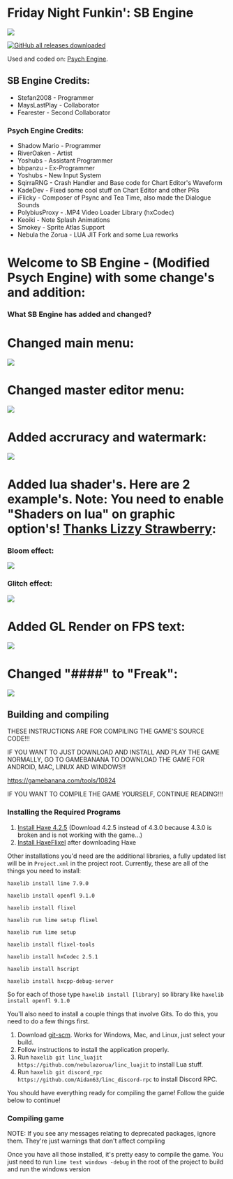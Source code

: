 # Friday Night Funkin': SB Engine
![](https://raw.githubusercontent.com/Stefan2008Git/FNF-SB-Engine/main/documents/SB-Engine.png)

[![GitHub all releases downloaded](https://img.shields.io/github/downloads/Stefan2008Git/FNF-SB-Engine/total?style=flat-square)](https://github.com/Stefan2008Git/FNF-SB-Engine/releases)

Used and coded on: [Psych Engine](https://gamebanana.com/mods/309789).
## SB Engine Credits:
* Stefan2008 - Programmer
* MaysLastPlay - Collaborator
* Fearester - Second Collaborator

### Psych Engine Credits:
* Shadow Mario - Programmer
* RiverOaken - Artist
* Yoshubs - Assistant Programmer
* bbpanzu - Ex-Programmer
* Yoshubs - New Input System
* SqirraRNG - Crash Handler and Base code for Chart Editor's Waveform
* KadeDev - Fixed some cool stuff on Chart Editor and other PRs
* iFlicky - Composer of Psync and Tea Time, also made the Dialogue Sounds
* PolybiusProxy - .MP4 Video Loader Library (hxCodec)
* Keoiki - Note Splash Animations
* Smokey - Sprite Atlas Support
* Nebula the Zorua - LUA JIT Fork and some Lua reworks


# Welcome to SB Engine - (Modified Psych Engine) with some change's and addition: 
### What SB Engine has added and changed?
# Changed main menu: 
![](https://raw.githubusercontent.com/Stefan2008Git/FNF-SB-Engine/main/documents/Example_1.png)

# Changed master editor menu:
![](https://raw.githubusercontent.com/Stefan2008Git/FNF-SB-Engine/main/documents/Example_2.png)

# Added accruracy and watermark:
![](https://raw.githubusercontent.com/Stefan2008Git/FNF-SB-Engine/main/documents/Example_3.png)

# Added lua shader's. Here are 2 example's. Note: You need to enable "Shaders on lua" on graphic option's! [Thanks Lizzy Strawberry](https://www.youtube.com/@LizzyStrawberry):
### Bloom effect:
![](https://raw.githubusercontent.com/Stefan2008Git/FNF-SB-Engine/main/documents/Example_4.png)
### Glitch effect:
![](https://raw.githubusercontent.com/Stefan2008Git/FNF-SB-Engine/main/documents/Example_5.png)

# Added GL Render on FPS text:
![](https://raw.githubusercontent.com/Stefan2008Git/FNF-SB-Engine/main/documents/Example_7.png)

# Changed "####" to "Freak":
![](https://raw.githubusercontent.com/Stefan2008Git/FNF-SB-Engine/main/documents/Example_6.png)

## Building and compiling

THESE INSTRUCTIONS ARE FOR COMPILING THE GAME'S SOURCE CODE!!!

IF YOU WANT TO JUST DOWNLOAD AND INSTALL AND PLAY THE GAME NORMALLY, GO TO GAMEBANANA TO DOWNLOAD THE GAME FOR ANDROID, MAC, LINUX AND WINDOWS!!

https://gamebanana.com/tools/10824

IF YOU WANT TO COMPILE THE GAME YOURSELF, CONTINUE READING!!!

### Installing the Required Programs

1. [Install Haxe 4.2.5](https://haxe.org/download/version/4.2.5/) (Download 4.2.5 instead of 4.3.0 because 4.3.0 is broken and is not working with the game...)
2. [Install HaxeFlixel](https://haxeflixel.com/documentation/install-haxeflixel/) after downloading Haxe

Other installations you'd need are the additional libraries, a fully updated list will be in `Project.xml` in the project root. Currently, these are all of the things you need to install:

``haxelib install lime 7.9.0``

``haxelib install openfl 9.1.0``

``haxelib install flixel``

``haxelib run lime setup flixel``

``haxelib run lime setup``

``haxelib install flixel-tools``

``haxelib install hxCodec 2.5.1``

``haxelib install hscript``

``haxelib install hxcpp-debug-server``

  So for each of those type `haxelib install [library]` so library like `haxelib install openfl 9.1.0`

You'll also need to install a couple things that involve Gits. To do this, you need to do a few things first.
1. Download [git-scm](https://git-scm.com/downloads). Works for Windows, Mac, and Linux, just select your build.
2. Follow instructions to install the application properly.
3. Run `haxelib git linc_luajit https://github.com/nebulazorua/linc_luajit` to install Lua stuff.
4. Run `haxelib git discord_rpc https://github.com/Aidan63/linc_discord-rpc` to install Discord RPC.

You should have everything ready for compiling the game! Follow the guide below to continue!

### Compiling game
NOTE: If you see any messages relating to deprecated packages, ignore them. They're just warnings that don't affect compiling

Once you have all those installed, it's pretty easy to compile the game. You just need to run `lime test windows -debug` in the root of the project to build and run the windows version
